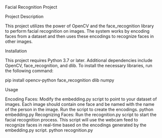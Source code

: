 Facial Recognition Project

Project Description

This project utilizes the power of OpenCV and the face_recognition library to perform facial recognition on images. The system works by encoding faces from a dataset and then uses these encodings to recognize faces in other images.

Installation

This project requires Python 3.7 or later. Additional dependencies include OpenCV, face_recognition, and dlib. To install the necessary libraries, run the following command:

pip install opencv-python face_recognition dlib numpy

Usage

Encoding Faces: Modify the embedding.py script to point to your dataset of images. Each image should contain one face and be named with the name of the person in the image. Run the script to create the encodings.
python embedding.py
Recognizing Faces: Run the recognition.py script to start the facial recognition process. This script will use the webcam feed to recognize faces in real-time based on the encodings generated by the embedding.py script.
python recognition.py
